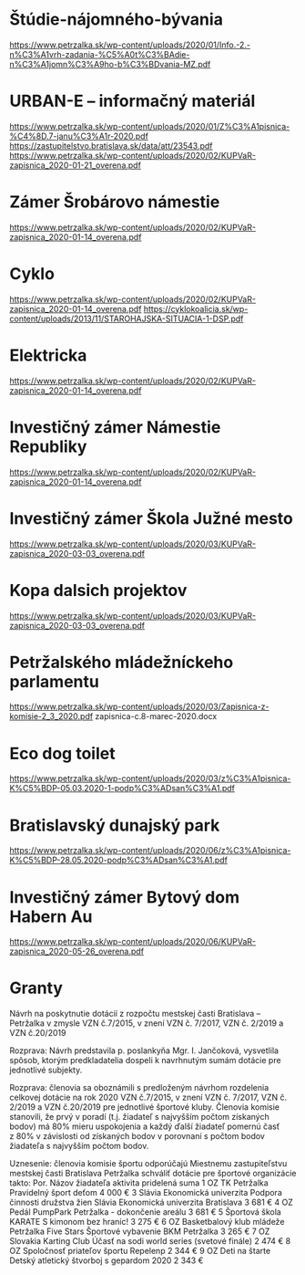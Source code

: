 
# Štúdie-nájomného-bývania
https://www.petrzalka.sk/wp-content/uploads/2020/01/Info.-2.-n%C3%A1vrh-zadania-%C5%A0t%C3%BAdie-n%C3%A1jomn%C3%A9ho-b%C3%BDvania-MZ.pdf

# URBAN-E – informačný materiál
https://www.petrzalka.sk/wp-content/uploads/2020/01/Z%C3%A1pisnica-%C4%8D.7-janu%C3%A1r-2020.pdf
https://zastupitelstvo.bratislava.sk/data/att/23543.pdf
https://www.petrzalka.sk/wp-content/uploads/2020/02/KUPVaR-zapisnica_2020-01-21_overena.pdf

# Zámer Šrobárovo námestie
https://www.petrzalka.sk/wp-content/uploads/2020/02/KUPVaR-zapisnica_2020-01-14_overena.pdf

# Cyklo
https://www.petrzalka.sk/wp-content/uploads/2020/02/KUPVaR-zapisnica_2020-01-14_overena.pdf
https://cyklokoalicia.sk/wp-content/uploads/2013/11/STAROHAJSKA-SITUACIA-1-DSP.pdf

# Elektricka
https://www.petrzalka.sk/wp-content/uploads/2020/02/KUPVaR-zapisnica_2020-01-14_overena.pdf

# Investičný zámer Námestie Republiky
https://www.petrzalka.sk/wp-content/uploads/2020/02/KUPVaR-zapisnica_2020-01-14_overena.pdf

# Investičný zámer Škola Južné mesto
https://www.petrzalka.sk/wp-content/uploads/2020/03/KUPVaR-zapisnica_2020-03-03_overena.pdf

# Kopa dalsich projektov
https://www.petrzalka.sk/wp-content/uploads/2020/03/KUPVaR-zapisnica_2020-03-03_overena.pdf

# Petržalského mládežníckeho parlamentu
https://www.petrzalka.sk/wp-content/uploads/2020/03/Zapisnica-z-komisie-2_3_2020.pdf
zapisnica-c.8-marec-2020.docx

# Eco dog toilet
https://www.petrzalka.sk/wp-content/uploads/2020/03/z%C3%A1pisnica-K%C5%BDP-05.03.2020-1-podp%C3%ADsan%C3%A1.pdf

# Bratislavský dunajský park
https://www.petrzalka.sk/wp-content/uploads/2020/06/z%C3%A1pisnica-K%C5%BDP-28.05.2020-podp%C3%ADsan%C3%A1.pdf

# Investičný zámer Bytový dom Habern Au
https://www.petrzalka.sk/wp-content/uploads/2020/06/KUPVaR-zapisnica_2020-05-26_overena.pdf

# Granty
Návrh na poskytnutie dotácií z rozpočtu mestskej časti Bratislava – Petržalka v zmysle VZN č.7/2015, v znení VZN č. 7/2017, VZN č. 2/2019 a VZN č.20/2019

Rozprava: Návrh predstavila p. poslankyňa Mgr. I. Jančoková, vysvetlila spôsob, ktorým predkladatelia dospeli k navrhnutým sumám dotácie pre jednotlivé subjekty.

Rozprava: členovia sa oboznámili s predloženým návrhom rozdelenia celkovej dotácie na rok 2020 VZN č.7/2015, v znení VZN č. 7/2017, VZN č. 2/2019 a VZN č.20/2019 pre jednotlivé športové kluby. Členovia komisie stanovili, že prvý v poradí (t.j. žiadateľ s najvyšším počtom získaných bodov) má 80% mieru uspokojenia a každý ďalší žiadateľ pomernú časť z 80% v závislosti od získaných bodov v porovnaní s počtom bodov žiadateľa s najvyšším počtom bodov. 

Uznesenie: členovia komisie športu odporúčajú Miestnemu zastupiteľstvu mestskej časti Bratislava Petržalka schváliť dotácie pre športové organizácie takto:
Por.             Názov žiadateľa				aktivita			      pridelená suma
1
OZ TK Petržalka
Pravidelný šport deťom
4 000 €
3
Slávia Ekonomická univerzita
Podpora činnosti družstva žien Slávia Ekonomická univerzita Bratislava
3 681 €
4
OZ Pedál
PumpPark Petržalka - dokončenie areálu
3 681 €
5
Športová škola KARATE
S kimonom bez hraníc!
3 275 €
6
OZ Basketbalový klub mládeže             Petržalka Five Stars
Športové vybavenie BKM Petržalka
3 265 €
7
OZ Slovakia Karting Club
Účasť na sodi world series (svetové finále)
2 474 €
8
OZ Spoločnosť priateľov športu
Repelenp
2 344 €
9
OZ Deti na štarte
Detský atletický štvorboj s gepardom 2020
2 343 €

